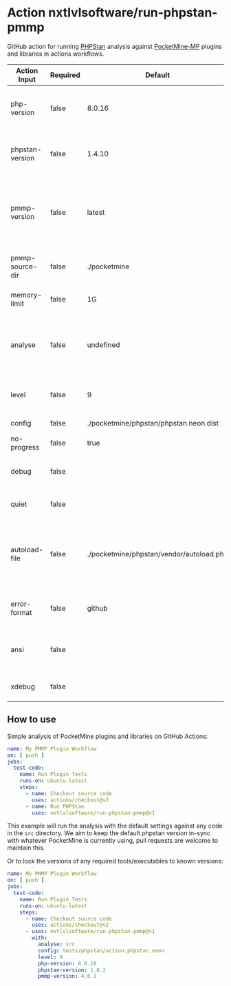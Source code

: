 # Action nxtlvlsoftware/run-phpstan-pmmp

GitHub action for running [PHPStan](https://github.com/phpstan/phpstan) analysis against [PocketMine-MP](https://github/pmmp/PocketMine-MP)
plugins and libraries in actions workflows.

| Action Input    | Required | Default                                  | Description                                                                                                                                                                                              |
|-----------------|----------|------------------------------------------|----------------------------------------------------------------------------------------------------------------------------------------------------------------------------------------------------------|
| php-version     | false    | 8.0.16                                   | Specifies the version of php to use. We try to keep the default up-to-date with PocketMine. Pull Requests welcome.                                                                                       |
| phpstan-version | false    | 1.4.10                                   | Specifies the version of phpstan to use. We try to keep the default up-to-date with PocketMine. Pull Requests welcome.                                                                                   |
| pmmp-version    | false    | latest                                   | Specifies the version of pmmp to use. Will use the latest available release by default. You should keep this locked to the API version in your plugin.yml as any non-stable release could be downloaded. |
| pmmp-source-dir | false    | ./pocketmine                             | Specifies the directory to install PocketMine sources and default phpstan.neon configs to.                                                                                                               |
| memory-limit    | false    | 1G                                       | Specifies the memory limit in the same format php.ini accepts.                                                                                                                                           |
| analyse         | false    | undefined                                | A space seperated list of paths to analyse. Providing paths here will override any paths specified in phpstan.neon files. (https://phpstan.org/config-reference#analysed-files)                          |
| level           | false    | 9                                        | Specifies the rule level to run (1-9). https://phpstan.org/user-guide/rule-levels                                                                                                                        |
| config          | false    | ./pocketmine/phpstan/phpstan.neon.dist   | Path to a phpstan.neon configuration file.                                                                                                                                                               |
| no-progress     | false    | true                                     | Turns off the progress bar.                                                                                                                                                                              |
| debug           | false    |                                          | Instead of the progress bar, it outputs lines with each analysed file before its analysis.                                                                                                               |
| quiet           | false    |                                          | Silences all the output. Useful if you’re interested only in the exit code.                                                                                                                              |
| autoload-file   | false    | ./pocketmine/phpstan/vendor/autoload.php | If your application uses a custom autoloader, you should set it up and register in a PHP file that is passed to this CLI option. Relative paths are resolved based on the current working directory.     |
| error-format    | false    | github                                   | Specifies a custom error formatter. https://phpstan.org/user-guide/output-format                                                                                                                         |
| ansi            | false    |                                          | Overrides the auto-detection of whether colors should be used in the output and how nice the progress bar should be.                                                                                     |
| xdebug          | false    |                                          | PHPStan turns off XDebug if it’s enabled to achieve better performance.                                                                                                                                  |

## How to use

Simple analysis of PocketMine plugins and libraries on GitHub Actions:

```yml
name: My PMMP Plugin Workflow
on: [ push ]
jobs:
  test-code:
    name: Run Plugin Tests
    runs-on: ubuntu-latest
    steps:
      - name: Checkout source code
        uses: actions/checkout@v2
      - name: Run PHPStan
        uses: nxtlvlsoftware/run-phpstan-pmmp@v1
```

This example will run the analysis with the default settings against any code in the `src` directory. We aim to keep the
default phpstan version in-sync with whatever PocketMine is currently using, pull requests are welcome to maintain this.

Or to lock the versions of any required tools/executables to known versions:

```yml
name: My PMMP Plugin Workflow
on: [ push ]
jobs:
  test-code:
    name: Run Plugin Tests
    runs-on: ubuntu-latest
    steps:
      - name: Checkout source code
        uses: actions/checkout@v2
      - uses: nxtlvlsoftware/run-phpstan-pmmp@v1
        with:
          analyse: src
          config: tests/phpstan/action.phpstan.neon
          level: 9
          php-version: 8.0.18
          phpstan-version: 1.8.2
          pmmp-version: 4.6.1
```
